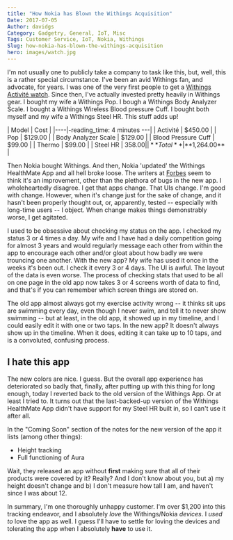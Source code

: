 ```yaml
---
title: "How Nokia has Blown the Withings Acquisition"
Date: 2017-07-05
Author: davidgs
Category: Gadgetry, General, IoT, Misc
Tags: Customer Service, IoT, Nokia, Withings
Slug: how-nokia-has-blown-the-withings-acquisition
hero: images/watch.jpg
---
```


I'm not usually one to publicly take a company to task like this, but, well, this is a rather special circumstance. I've been an avid Withings fan, and advocate, for years. I was one of the very first people to get a [Withings Activité watch](/posts/category/iot/iot-hardware/gadget-freak/). Since then, I've actually invested pretty heavily in Withings gear. I bought my wife a Withings Pop. I bough a Withings Body Analyzer Scale. I bought a Withings Wireless Blood pressure Cuff. I bought both myself and my wife a Withings Steel HR. This stuff adds up!

| Model | Cost |
|----|-reading_time: 4 minutes
---|
| Activité | $450.00 |
| Pop | $129.00 |
| Body Analyzer Scale | $129.00 |
| Blood Pressure Cuff | $99.00 |
| Thermo | $99.00 |
| Steel HR | $358.00 |
| **Total** | **$1,264.00** |


Then Nokia bought Withings. And then, Nokia 'updated' the Withings HealthMate App and all hell broke loose. The writers at [Forbes](https://www.forbes.com/sites/davidphelan/2017/06/25/nokia-health-mate-app-for-iphone-and-android-already-has-one-great-improvement/#2c6ddf767df7) seem to think it's an improvement, other than the plethora of bugs in the new app. I wholeheartedly disagree. I get that apps change. That UIs change. I'm good with change. However, when it's change just for the sake of change, and it hasn't been properly thought out, or, apparently, tested -- especially with long-time users -- I object. When change makes things demonstrably worse, I get agitated.

I used to be obsessive about checking my status on the app. I checked my status 3 or 4 times a day. My wife and I have had a daily competition going for almost 3 years and would regularly message each other from within the app to encourage each other and/or gloat about how badly we were trouncing one another. With the new app? My wife has used it once in the weeks it's been out. I check it every 3 or 4 days. The UI is awful. The layout of the data is even worse. The process of checking stats that used to be all on one page in the old app now takes 3 or 4 screens worth of data to find, and that's if you can remember which screen things are stored on. 

The old app almost always got my exercise activity wrong -- it thinks sit ups are swimming every day, even though I never swim, and tell it to never show swimming -- but at least, in the old app, it showed up in my timeline, and I could easily edit it with one or two taps. In the new app? It doesn't always show up in the timeline. When it does, editing it can take up to 10 taps, and is a convoluted, confusing process. 

## I hate this app

The new colors are nice. I guess. But the overall app experience has deteriorated so badly that, finally, after putting up with this thing for long enough, today I reverted back to the old version of the Withings App. Or at least I tried to. It turns out that the last-backed-up version of the Withings HealthMate App didn't have support for my Steel HR built in, so I can't use it after all. 

In the "Coming Soon" section of the notes for the new version of the app it lists (among other things):

- Height tracking
- Full functioning of Aura

Wait, they released an app without **first** making sure that all of their products were covered by it? Really? And I don't know about you, but a) my height doesn't change and b) I don't measure how tall I am, and haven't since I was about 12. 

In summary, I'm one thoroughly unhappy customer. I'm over $1,200 into this tracking endeavor, and I absolutely *love* the Withings/Nokia *devices*. I *used to* love the app as well. I guess I'll have to settle for loving the devices and tolerating the app when I absolutely **have** to use it. 
